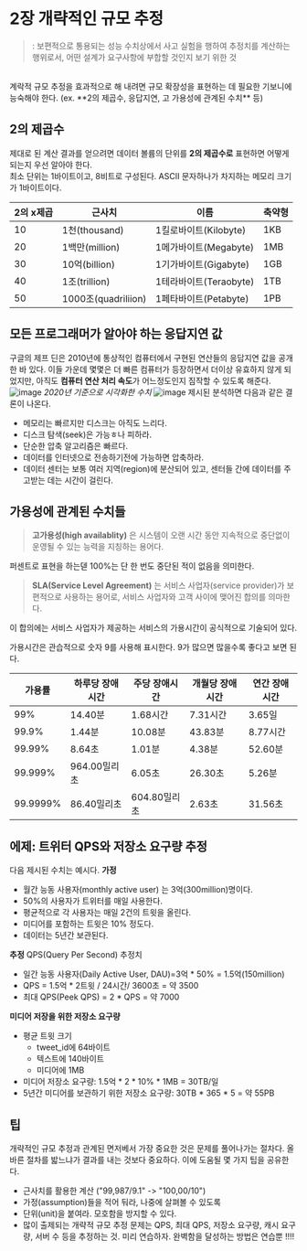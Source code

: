 # 2장 개략적인 규모 추정
>: 보편적으로 통용되는 성능 수치상에서 사고 실험을 행하여 추정치를 계산하는 행위로서, 어떤 설계가 요구사항에 부합할 것인지 보기 위한 것 

<br>
계락적 규모 추정을 효과적으로 해 내려면 규모 확장성을 표현하는 데 필요한 기보니에 능숙해야 한다. 
(ex. **2의 제곱수, 응답지연, 고 가용성에 관계된 수치** 등)

## 2의 제곱수
제대로 된 계산 결과를 얻으려면 데이터 볼륨의 단위를 **2의 제곱수로** 표현하면 어떻게 되는지 우선 알아야 한다.
<br>
최소 단위는 1바이트이고, 8비트로 구성된다. ASCII 문자하나가 차지하는 메모리 크기가 1바이트이다.

|2의 x제곱|근사치|이름|축약형|
|------|---|---|---|
|10|1천(thousand)|1킬로바이트(Kilobyte)|1KB|
|20|1백만(million)|1메가바이트(Megabyte)|1MB|
|30|10억(billion)|1기가바이트(Gigabyte)|1GB|
|40|1조(trillion)|1테라바이트(Teraobyte)|1TB|
|50|1000조(quadriliion)|1페타바이트(Petabyte)|1PB|

## 모든 프로그래머가 알아야 하는 응답지연 값 
구글의 제프 딘은 2010년에 통상적인 컴퓨터에서 구현된 연산들의 응답지연 값을 공개한 바 있다. 이들 가운데 몇몇은 더 빠른 컴퓨터가 등장하면서 더이상 유효하지 않게 되었지만, 아직도 **컴퓨터 연산 처리 속도**가 어느정도인지 짐작할 수 있도록 해준다.
![image](https://velog.velcdn.com/images/mmy789/post/f0fc2b99-b6de-478e-9f82-28fca4c2400c/image.png)
*2020년 기준으로 시각화한 수치*
![image](https://github.com/Dev-Books-Master-Study/system-design-interview/assets/87285536/580fa0e4-7acf-4eff-9f22-51c0c14c30d5)
제시된 분석하면 다음과 같은 결론이 나온다.
* 메모리는 빠르지만 디스크는 아직도 느리다.
* 디스크 탐색(seek)은 가능ㅎ나 피하라.
* 단순한 압축 알고리즘은 빠르다.
* 데이터를 인터넷으로 전송하기전에 가능하면 압축하라.
* 데이터 센터는 보통 여러 지역(region)에 분산되어 있고, 센터들 간에 데이터를 주고받는 데는 시간이 걸린다.

## 가용성에 관계된 수치들 
>  **고가용성(high availablity)** 은 시스템이 오랜 시간 동안 지속적으로 중단없이 운영될 수 있는 능력을 지칭하는 용어다.

퍼센트로 표현을 하는덷 100%는 단 한 번도 중단된 적이 없음을 의미한다.

> **SLA(Service Level Agreement)** 는 서비스 사업자(service provider)가 보편적으로 사용하는 용어로, 서비스 사업자와 고객 사이에 맺어진 합의를 의마한다.

이 합의에는 서비스 사업자가 제공하는 서비스의 가용시간이 공식적으로 기술되어 있다.

가용시간은 관습적으로 숫자 9를 사용해 표시한다. 9가 많으면 많을수록 좋다고 보면 된다.

|가용률|하루당 장애시간|주당 장애시간| 개월당 장애시간| 연간 장애시간|
|---|---|---|---|---|
|99%|14.40분|1.68시간|7.31시간|3.65일|
|99.9%|1.44분|10.08분|43.83분|8.77시간|
|99.99%|8.64초|1.01분|4.38분|52.60분|
|99.999%|964.00밀리초|6.05초|26.30초|5.26분|
|99.9999%|86.40밀리초|604.80밀리초|2.63초|31.56초|


## 에제: 트위터 QPS와 저장소 요구량 추정
다음 제시된 수치는 예시다.
**가정**
  * 월간 능동 사용자(monthly active user) 는 3억(300million)명이다.
  * 50%의 사용자가 트위터를 매일 사용한다.
  * 평균적으로 각 사용자는 매일 2건의 트윗을 올린다.
  * 미디어를 포함하는 트윗은 10% 정도다.
  * 데이터는 5년간 보관된다.
  
**추정**
QPS(Query Per Second) 추정치
* 일간 능동 사용자(Daily Active User, DAU)=3억 * 50% = 1.5억(150million)
* QPS = 1.5억 * 2트윗 / 24시간/ 3600초 = 약 3500
* 최대 QPS(Peek QPS) = 2 * QPS = 약 7000

**미디어 저장을 위한 저장소 요구량**
* 평균 트윗 크기
  * tweet_id에 64바이트
  * 텍스트에 140바이트
  * 미디어에 1MB
* 미디어 저장소 요구량: 1.5억 * 2 * 10% * 1MB = 30TB/일
* 5년간 미디어를 보관하기 위한 저장소 요구량: 30TB * 365 * 5 = 약 55PB
## 팁
개략적인 규모 추정과 관계된 면저베서 가장 중요한 것은 문제를 풀어나가는 절차다. 올바른 절차를 밟느냐가 결과를 내는 것보다 중요하다. 이에 도움될 몇 가지 팁을 공유한다.
* 근사치를 활용한 계산 ("99,987/9.1" -> "100,00/10")
* 가정(assumption)들을 적어 둬라, 나중에 살펴볼 수 있도록
* 단위(unit)을 붙여라. 모호함을 방지할 수 있다.
* 많이 출제되는 개략적 규모 추정 문제는 QPS, 최대 QPS, 저장소 요구량, 캐시 요구량, 서버 수 등을 추정하는 것. 미리 연습하자. 완벽함을 달성하는 방법은 연습뿐 !!!!